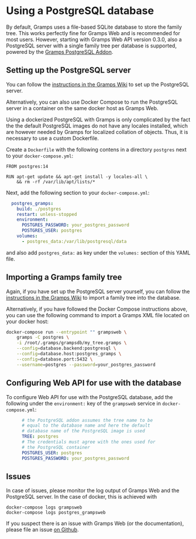 # Using a PostgreSQL database

By default, Gramps uses a file-based SQLite database to store the family tree. This works perfectly fine for Gramps Web and is recommended for most users. However, starting with Gramps Web API version 0.3.0, also a PostgreSQL server with a single family tree per database is supported, powered by the [Gramps PostgreSQL Addon](https://gramps-project.org/wiki/index.php/Addon:PostgreSQL).

## Setting up the PostgreSQL server

You can follow the [instructions in the Gramps Wiki](https://gramps-project.org/wiki/index.php/Addon:PostgreSQL) to set up the PostgreSQL server.

Alternatively, you can also use Docker Compose to run the PostgreSQL server in a container on the same docker host as Gramps Web.

Using a dockerized PostgreSQL with Gramps is only complicated by the fact the the default PostgreSQL images do not have any locales installed, which are however needed by Gramps for localized collation of objects. Thus, it is necessary to use a custom Dockerfile. 

Create a `Dockerfile` with the following contens in a directory `postgres` next to your `docker-compose.yml`:

```
FROM postgres:14

RUN apt-get update && apt-get install -y locales-all \
    && rm -rf /var/lib/apt/lists/*
```

Next, add the following section to your `docker-compose.yml`:

```yaml
  postgres_gramps:
    build: ./postgres
    restart: unless-stopped
    environment:
      POSTGRES_PASSWORD: your_postgres_password
      POSTGRES_USER: postgres
    volumes:
      - postgres_data:/var/lib/postgresql/data
```
and also add `postgres_data:` as key under the `volumes:` section of this YAML file.

## Importing a Gramps family tree

Again, if you have set up the PostgreSQL server yourself, you can follow the [instructions in the Gramps Wiki](https://gramps-project.org/wiki/index.php/Addon:PostgreSQL) to import a family tree into the database.

Alternatively, if you have followed the Docker Compose instructions above, you can use the following command to import a Gramps XML file located on your docker host:

```bash
docker-compose run --entrypoint "" grampsweb \
    gramps -C postgres \
    -i /root/.gramps/grampsdb/my_tree.gramps \
    --config=database.backend:postgresql \
    --config=database.host:postgres_gramps \
    --config=database.port:5432 \
    --username=postgres --password=your_postgres_password
```

## Configuring Web API for use with the database

To configure Web API for use with the PostgreSQL database, add the following under the `environment:` key of the `grampsweb` service in `docker-compose.yml`:

```yaml
      # the PostgreSQL addon assumes the tree name to be
      # equal to the database name and here the default 
      # database name of the PostgreSQL image is used
      TREE: postgres
      # The credentials must agree with the ones used for
      # the PostgreSQL container
      POSTGRES_USER: postgres
      POSTGRES_PASSWORD: your_postgres_password
```


## Issues

In case of issues, please monitor the log output of Gramps Web and the PostgreSQL server. In the case of docker, this is achieved with

```
docker-compose logs grampsweb
docker-compose logs postgres_grampsweb
```

If you suspect there is an issue with Gramps Web (or the documentation), please file an issue [on Github](https://github.com/gramps-project/gramps-webapi/issues).